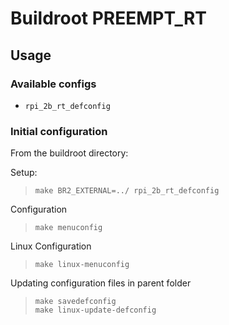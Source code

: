 # Buildroot PREEMPT_RT

## Usage
### Available configs
- `rpi_2b_rt_defconfig`

### Initial configuration
From the buildroot directory:
  
Setup:
> `make BR2_EXTERNAL=../ rpi_2b_rt_defconfig`  

Configuration
> `make menuconfig`  

Linux Configuration
> `make linux-menuconfig`  

Updating configuration files in parent folder
> `make savedefconfig`  
> `make linux-update-defconfig`  
